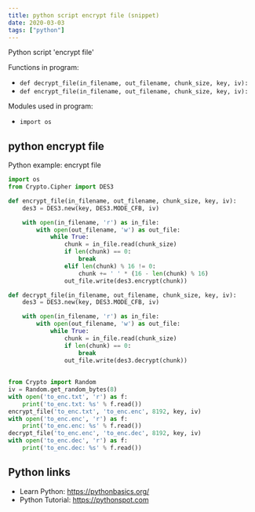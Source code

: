```yaml
---
title: python script encrypt file (snippet)
date: 2020-03-03
tags: ["python"]
---
```

Python script 'encrypt file'

Functions in program: 
* `def decrypt_file(in_filename, out_filename, chunk_size, key, iv):`
* `def encrypt_file(in_filename, out_filename, chunk_size, key, iv):`

Modules used in program: 
* `import os`

## python encrypt file

Python example: encrypt file

```python
import os
from Crypto.Cipher import DES3

def encrypt_file(in_filename, out_filename, chunk_size, key, iv):
    des3 = DES3.new(key, DES3.MODE_CFB, iv)

    with open(in_filename, 'r') as in_file:
        with open(out_filename, 'w') as out_file:
            while True:
                chunk = in_file.read(chunk_size)
                if len(chunk) == 0:
                    break
                elif len(chunk) % 16 != 0:
                    chunk += ' ' * (16 - len(chunk) % 16)
                out_file.write(des3.encrypt(chunk))

def decrypt_file(in_filename, out_filename, chunk_size, key, iv):
    des3 = DES3.new(key, DES3.MODE_CFB, iv)

    with open(in_filename, 'r') as in_file:
        with open(out_filename, 'w') as out_file:
            while True:
                chunk = in_file.read(chunk_size)
                if len(chunk) == 0:
                    break
                out_file.write(des3.decrypt(chunk))
                
                
from Crypto import Random
iv = Random.get_random_bytes(8)
with open('to_enc.txt', 'r') as f:
    print('to_enc.txt: %s' % f.read())
encrypt_file('to_enc.txt', 'to_enc.enc', 8192, key, iv)
with open('to_enc.enc', 'r') as f:
    print('to_enc.enc: %s' % f.read())
decrypt_file('to_enc.enc', 'to_enc.dec', 8192, key, iv)
with open('to_enc.dec', 'r') as f:
    print('to_enc.dec: %s' % f.read())

```

## Python links

- Learn Python: https://pythonbasics.org/
- Python Tutorial: https://pythonspot.com
